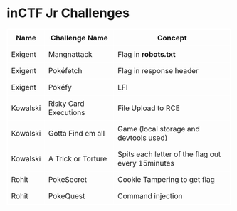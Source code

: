 # inCTF Jr Challenges

<table style="border: 1px solid white; border-collapse: collapse;">
  <tr>
    <th style="border: 1px solid white; padding: 8px;">Name</th>
    <th style="border: 1px solid white; padding: 8px;">Challenge Name</th>
    <th style="border: 1px solid white; padding: 8px;">Concept</th>
  </tr>
  <tr>
    <td style="border: 1px solid white; padding: 8px;">Exigent</td>
    <td style="border: 1px solid white; padding: 8px;">Mangnattack</td>
    <td style="border: 1px solid white; padding: 8px;">Flag in <b>robots.txt</b></td>
  </tr>
  <tr>
    <td style="border: 1px solid white; padding: 8px;">Exigent</td>
    <td style="border: 1px solid white; padding: 8px;">Pokéfetch</td>
    <td style="border: 1px solid white; padding: 8px;">Flag in response header</td>
  </tr>
  <tr>
    <td style="border: 1px solid white; padding: 8px;">Exigent</td>
    <td style="border: 1px solid white; padding: 8px;">Pokéfy</td>
    <td style="border: 1px solid white; padding: 8px;">LFI</td>
  </tr>
  <tr>
    <td style="border: 1px solid white; padding: 8px;">Kowalski</td>
    <td style="border: 1px solid white; padding: 8px;">Risky Card Executions</td>
    <td style="border: 1px solid white; padding: 8px;">File Upload to RCE</td>
  </tr>
  <tr>
    <td style="border: 1px solid white; padding: 8px;">Kowalski</td>
    <td style="border: 1px solid white; padding: 8px;">Gotta Find em all</td>
    <td style="border: 1px solid white; padding: 8px;">Game (local storage and devtools used)</td>
  </tr>
  <tr>
    <td style="border: 1px solid white; padding: 8px;">Kowalski</td>
    <td style="border: 1px solid white; padding: 8px;">A Trick or Torture</td>
    <td style="border: 1px solid white; padding: 8px;">Spits each letter of the flag out every 15minutes </td>
  </tr>
  <tr>
    <td style="border: 1px solid white; padding: 8px;">Rohit</td>
    <td style="border: 1px solid white; padding: 8px;">PokeSecret</td>
    <td style="border: 1px solid white; padding: 8px;">Cookie Tampering to get flag</td>
  </tr>
  <tr>
    <td style="border: 1px solid white; padding: 8px;">Rohit</td>
    <td style="border: 1px solid white; padding: 8px;">PokeQuest</td>
    <td style="border: 1px solid white; padding: 8px;">Command injection</td>
  </tr>
</table>
